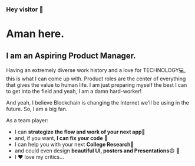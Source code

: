 ### Hey visitor 👋
# Aman here.

## I am an Aspiring Product Manager.

Having an extremely diverse work history and a love for TECHNOLOGY:computer:, this is what I can come up with. Product roles are the center of everything that gives the value to human life. I am just preparing myself the best I can to get into the field and yeah, I am a damn hard-worker!

And yeah, I believe Blockchain is changing the Internet we'll be using in the future. So, I am a big fan.

As a team player:
- I can **strategize the flow and work of your next app**🌱
- and, if you want, **I can fix your code** 💬
- I can help you with your next **College Research**🔭
- and could even design **beautiful UI, posters and Presentations**😄 :art:
- I :heart: love my critics...

<!--
**johnsoncarl/johnsoncarl** is a ✨ _special_ ✨ repository because its `README.md` (this file) appears on your GitHub profile.

Here are some ideas to get you started:

- 🔭 I’m currently working on ...
- 🌱 I’m currently learning ...
- 👯 I’m looking to collaborate on ...
- 🤔 I’m looking for help with ...
- 💬 Ask me about ...
- 📫 How to reach me: ...
- 😄 Pronouns: ...
- ⚡ Fun fact: ...
-->
